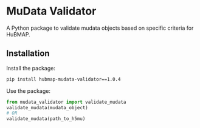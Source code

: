 # MuData Validator

A Python package to validate mudata objects based on specific criteria for HuBMAP.

## Installation

Install the package:
```bash
pip install hubmap-mudata-validator==1.0.4
```

Use the package:
```python
from mudata_validator import validate_mudata
validate_mudata(mudata_object)
# OR
validate_mudata(path_to_h5mu)
```
